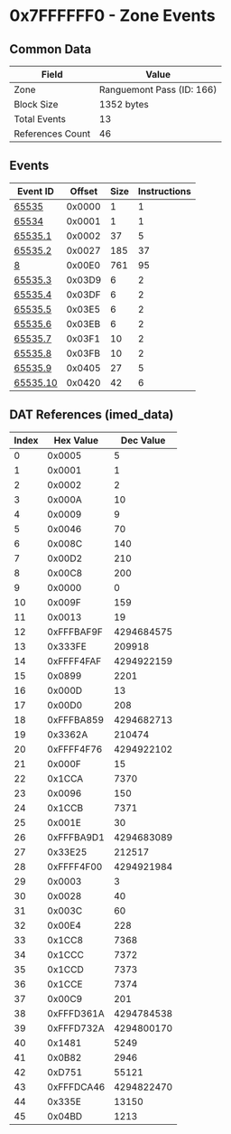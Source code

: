 # 0x7FFFFFF0 - Zone Events

## Common Data

| Field            | Value                     |
|------------------|---------------------------|
| Zone             | Ranguemont Pass (ID: 166) |
| Block Size       | 1352 bytes                |
| Total Events     | 13                        |
| References Count | 46                        |

## Events

| Event ID                  | Offset   |   Size |   Instructions |
|---------------------------|----------|--------|----------------|
| [65535](./65535.md)       | 0x0000   |      1 |              1 |
| [65534](./65534.md)       | 0x0001   |      1 |              1 |
| [65535.1](./65535.1.md)   | 0x0002   |     37 |              5 |
| [65535.2](./65535.2.md)   | 0x0027   |    185 |             37 |
| [8](./8.md)               | 0x00E0   |    761 |             95 |
| [65535.3](./65535.3.md)   | 0x03D9   |      6 |              2 |
| [65535.4](./65535.4.md)   | 0x03DF   |      6 |              2 |
| [65535.5](./65535.5.md)   | 0x03E5   |      6 |              2 |
| [65535.6](./65535.6.md)   | 0x03EB   |      6 |              2 |
| [65535.7](./65535.7.md)   | 0x03F1   |     10 |              2 |
| [65535.8](./65535.8.md)   | 0x03FB   |     10 |              2 |
| [65535.9](./65535.9.md)   | 0x0405   |     27 |              5 |
| [65535.10](./65535.10.md) | 0x0420   |     42 |              6 |

## DAT References (imed_data)

|   Index | Hex Value   |   Dec Value |
|---------|-------------|-------------|
|       0 | 0x0005      |           5 |
|       1 | 0x0001      |           1 |
|       2 | 0x0002      |           2 |
|       3 | 0x000A      |          10 |
|       4 | 0x0009      |           9 |
|       5 | 0x0046      |          70 |
|       6 | 0x008C      |         140 |
|       7 | 0x00D2      |         210 |
|       8 | 0x00C8      |         200 |
|       9 | 0x0000      |           0 |
|      10 | 0x009F      |         159 |
|      11 | 0x0013      |          19 |
|      12 | 0xFFFBAF9F  |  4294684575 |
|      13 | 0x333FE     |      209918 |
|      14 | 0xFFFF4FAF  |  4294922159 |
|      15 | 0x0899      |        2201 |
|      16 | 0x000D      |          13 |
|      17 | 0x00D0      |         208 |
|      18 | 0xFFFBA859  |  4294682713 |
|      19 | 0x3362A     |      210474 |
|      20 | 0xFFFF4F76  |  4294922102 |
|      21 | 0x000F      |          15 |
|      22 | 0x1CCA      |        7370 |
|      23 | 0x0096      |         150 |
|      24 | 0x1CCB      |        7371 |
|      25 | 0x001E      |          30 |
|      26 | 0xFFFBA9D1  |  4294683089 |
|      27 | 0x33E25     |      212517 |
|      28 | 0xFFFF4F00  |  4294921984 |
|      29 | 0x0003      |           3 |
|      30 | 0x0028      |          40 |
|      31 | 0x003C      |          60 |
|      32 | 0x00E4      |         228 |
|      33 | 0x1CC8      |        7368 |
|      34 | 0x1CCC      |        7372 |
|      35 | 0x1CCD      |        7373 |
|      36 | 0x1CCE      |        7374 |
|      37 | 0x00C9      |         201 |
|      38 | 0xFFFD361A  |  4294784538 |
|      39 | 0xFFFD732A  |  4294800170 |
|      40 | 0x1481      |        5249 |
|      41 | 0x0B82      |        2946 |
|      42 | 0xD751      |       55121 |
|      43 | 0xFFFDCA46  |  4294822470 |
|      44 | 0x335E      |       13150 |
|      45 | 0x04BD      |        1213 |
